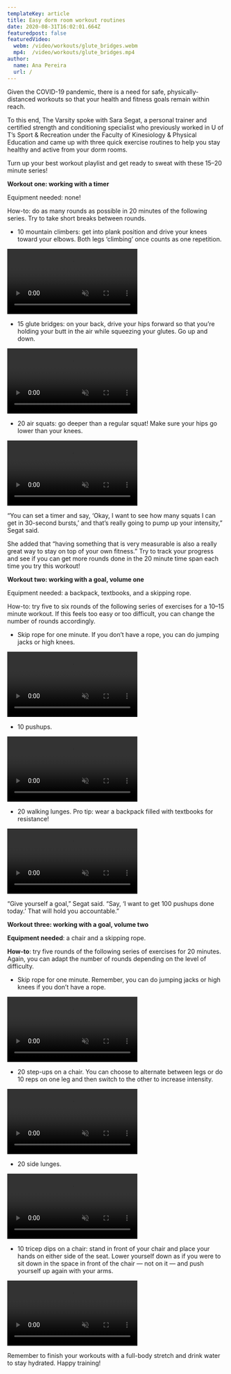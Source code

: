 ```yaml
---
templateKey: article
title: Easy dorm room workout routines
date: 2020-08-31T16:02:01.664Z
featuredpost: false
featuredVideo:
  webm: /video/workouts/glute_bridges.webm
  mp4:  /video/workouts/glute_bridges.mp4
author:
  name: Ana Pereira
  url: /
---
```

<!--StartFragment-->

Given the COVID-19 pandemic, there is a need for safe, physically-distanced workouts so that your health and fitness goals remain within reach.

To this end, The Varsity spoke with Sara Segat, a personal trainer and certified strength and conditioning specialist who previously worked in U of T’s Sport & Recreation under the Faculty of Kinesiology & Physical Education and came up with three quick exercise routines to help you stay healthy and active from your dorm rooms.

Turn up your best workout playlist and get ready to sweat with these 15–20 minute series!

**Workout one: working with a timer**

Equipment needed: none!

How-to: do as many rounds as possible in 20 minutes of the following series. Try to take short breaks between rounds.

* 10 mountain climbers: get into plank position and drive your knees toward your elbows. Both legs ‘climbing’ once counts as one repetition.

<video autoPlay muted loop>
  <source src="/video/workouts/mountain_climbers.webm">
</video>

* 15 glute bridges: on your back, drive your hips forward so that you’re holding your butt in the air while squeezing your glutes. Go up and down.

<video autoPlay muted loop>
  <source src="/video/workouts/glute_bridges.webm">
</video>

* 20 air squats: go deeper than a regular squat! Make sure your hips go lower than your knees.

<video autoPlay muted loop>
  <source src="/video/workouts/air_squats.webm">
</video>

“You can set a timer and say, ‘Okay, I want to see how many squats I can get in 30-second bursts,’ and that’s really going to pump up your intensity,” Segat said.

She added that “having something that is very measurable is also a really great way to stay on top of your own fitness.” Try to track your progress and see if you can get more rounds done in the 20 minute time span each time you try this workout!

**Workout two: working with a goal, volume one**

Equipment needed: a backpack, textbooks, and a skipping rope.

How-to: try five to six rounds of the following series of exercises for a 10–15 minute workout. If this feels too easy or too difficult, you can change the number of rounds accordingly.

* Skip rope for one minute. If you don’t have a rope, you can do jumping jacks or high knees.

<video autoPlay muted loop>
  <source src="/video/workouts/skipping_rope.webm">
</video>


* 10 pushups.

<video autoPlay muted loop>
  <source src="/video/workouts/pushups.webm">
</video>


* 20 walking lunges. Pro tip: wear a backpack filled with textbooks for resistance!

<video autoPlay muted loop>
  <source src="/video/workouts/walking_lunges.webm">
</video>


“Give yourself a goal,” Segat said. “Say, ‘I want to get 100 pushups done today.’ That will hold you accountable.”

**Workout three: working with a goal, volume two**

**Equipment needed**: a chair and a skipping rope.

**How-to**: try five rounds of the following series of exercises for 20 minutes. Again, you can adapt the number of rounds depending on the level of difficulty.

* Skip rope for one minute. Remember, you can do jumping jacks or high knees if you don’t have a rope.

<video autoPlay muted loop>
  <source src="/video/workouts/skipping_rope.webm">
</video>


* 20 step-ups on a chair. You can choose to alternate between legs or do 10 reps on one leg and then switch to the other to increase intensity.

<video autoPlay muted loop>
  <source src="/video/workouts/step-ups.webm">
</video>


* 20 side lunges.

<video autoPlay muted loop>
  <source src="/video/workouts/side_lunges.webm">
</video>


* 10 tricep dips on a chair: stand in front of your chair and place your hands on either side of the seat. Lower yourself down as if you were to sit down in the space in front of the chair — not on it — and push yourself up again with your arms.

<video autoPlay muted loop>
  <source src="/video/workouts/tricep_dips.webm">
</video>


Remember to finish your workouts with a full-body stretch and drink water to stay hydrated. Happy training!

<!--EndFragment-->